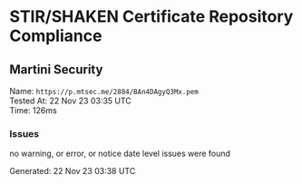 # STIR/SHAKEN Certificate Repository Compliance

## Martini Security

Name: `https://p.mtsec.me/2884/BAn4DAgyQ3Mx.pem`\
Tested At: 22 Nov 23 03:35 UTC\
Time: 126ms

### Issues

no warning, or error, or notice date level issues were found

Generated: 22 Nov 23 03:38 UTC
